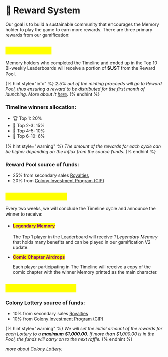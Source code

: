 # 🎯 Reward System

Our goal is to build a sustainable community that encourages the Memory holder to play the game to earn more rewards. There are three primary rewards from our gamification:

## <mark style="color:yellow;">1. Reward Pool</mark>

Memory holders who completed the Timeline and ended up in the Top 10 Bi-weekly Leaderboards will receive a portion of **$UST** from the Reward Pool.&#x20;

{% hint style="info" %}
_2.5% out of the minting proceeds will go to Reward Pool, thus ensuring a reward to be distributed for the first month of launching. More about it_ [_here_](../i-want-to-know-more/funds-allocation.md#initial-sale)_._
{% endhint %}

### Timeline winners allocation:

* 🏆 Top 1: 20%
* 🥇 Top 2-3: 15%
* 🥈 Top 4-5: 10%
* 🥉 Top 6-10: 6%

{% hint style="warning" %}
_The amount of the rewards for each cycle can be higher depending on the influx from the source funds._
{% endhint %}

### Reward Pool source of funds:

* 25% from secondary sales [Royalties](../i-want-to-know-more/funds-allocation.md#royalty)
* 20% from [Colony Investment Program (CIP)](../i-want-to-know-more/funds-allocation.md#colony-investment-program-cip)

## <mark style="color:yellow;">2. Timeline Reward</mark>

Every two weeks, we will conclude the Timeline cycle and announce the winner to receive:

*   #### &#x20;<mark style="color:purple;">Legendary Memory</mark>

    The Top 1 player in the Leaderboard will receive _1 Legendary Memory_ that holds many benefits and can be played in our gamification V2 update.
*   <mark style="color:purple;">**Comic Chapter Airdrops**</mark>

    Each player participating in The Timeline will receive a copy of the comic chapter with the winner Memory printed as the main character.

## <mark style="color:yellow;">3. Colony Lottery Pool</mark>

### Colony Lottery source of funds:

* 10% from secondary sales [Royalties](../i-want-to-know-more/funds-allocation.md#royalty)
* 10% from [Colony Investment Program (CIP)](../i-want-to-know-more/funds-allocation.md#colony-investment-program-cip)

{% hint style="warning" %}
_We will set the initial amount of the rewards for each Lottery to a **maximum**  **$1,000.00**. If more than $1,000.00 is in the Pool, the funds will carry on to the next raffle._
{% endhint %}

_more about_ [_Colony Lottery_](gamification.md#colony-lottery)_._
